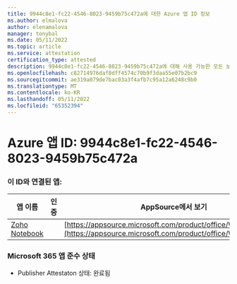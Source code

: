 ```yaml
---
title: 9944c8e1-fc22-4546-8023-9459b75c472a에 대한 Azure 앱 ID 정보
ms.author: elmalova
author: elenamalova
manager: tonybal
ms.date: 05/11/2022
ms.topic: article
ms.service: attestation
certification_type: attested
description: 9944c8e1-fc22-4546-8023-9459b75c472a에 대해 사용 가능한 모든 보안 및 규정 준수 정보입니다.
ms.openlocfilehash: c82714976daf8dff4574c70b9f3daa55e07b2bc9
ms.sourcegitcommit: ae319a079de7bac03a3f4afb7c95a12a6248c9b0
ms.translationtype: MT
ms.contentlocale: ko-KR
ms.lasthandoff: 05/11/2022
ms.locfileid: "65352394"
---
```

# <a name="azure-app-id-9944c8e1-fc22-4546-8023-9459b75c472a"></a>Azure 앱 ID: 9944c8e1-fc22-4546-8023-9459b75c472a


### <a name="apps-associated-with-this-id"></a>이 ID와 연결된 앱:
| **앱 이름** | **인증** | **AppSource에서 보기** |
|--------------|---------------|-----------------------|
| [Zoho Notebook](../forward/WA200001616.md) |  | [https://appsource.microsoft.com/product/office/WA200001616](https://appsource.microsoft.com/product/office/WA200001616) |

### <a name="microsoft-365-app-compliance-status"></a>Microsoft 365 앱 준수 상태
- Publisher Attestaton 상태: 완료됨

